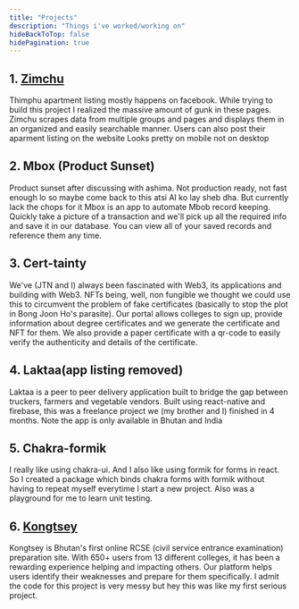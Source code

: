 ```yaml
---
title: "Projects"
description: "Things i've worked/working on"
hideBackToTop: false
hidePagination: true
---
```


## 1. [Zimchu](https://zimchu.com)

Thimphu apartment listing mostly happens on facebook. While trying to build this project I realized the massive amount of gunk in these pages.
Zimchu scrapes data from multiple groups and pages and displays them in an organized and easily searchable manner. Users can also post their aparment listing on the website
Looks pretty on mobile not on desktop

## 2. Mbox (Product Sunset)
Product sunset after discussing with ashima. Not production ready, not fast enough lo so maybe come back to this atsi AI ko lay sheb dha. But currently lack the chops for it
Mbox is an app to automate Mbob record keeping. Quickly take a picture of a transaction and we'll pick up all the required info and save it in our database. You can view all of your saved records and reference them any time.

## 3. Cert-tainty
We've (JTN and I) always been fascinated with Web3, its applications and building with Web3. NFTs being, well, non fungible we thought we could use this to circumvent the problem of fake certificates (basically to stop the plot in Bong Joon Ho's parasite). Our portal allows colleges to sign up, provide information about degree certificates and we generate the certificate and NFT for them. We also provide a paper certificate with a qr-code to easily verify the authenticity and details of the certificate.

## 4. Laktaa(app listing removed)
Laktaa is a peer to peer delivery application built to bridge the gap between truckers, farmers and vegetable vendors. Built using react-native and firebase, this was a freelance project we (my brother and I) finished in 4 months.
Note the app is only available in Bhutan and India

## 5. Chakra-formik
I really like using chakra-ui. And I also like using formik for forms in react. So I created a package which binds chakra forms with formik without having to repeat myself everytime I start a new project. Also was a playground for me to learn unit testing.

## 6. [Kongtsey](https://kongtsey.com)

Kongtsey is Bhutan's first online RCSE (civil service entrance examination) preparation site. With 650+ users from 13 different colleges, it has been a rewarding experience helping and impacting others. Our platform helps users identify their weaknesses and prepare for them specifically. I admit the code for this project is very messy but hey this was like my first serious project.